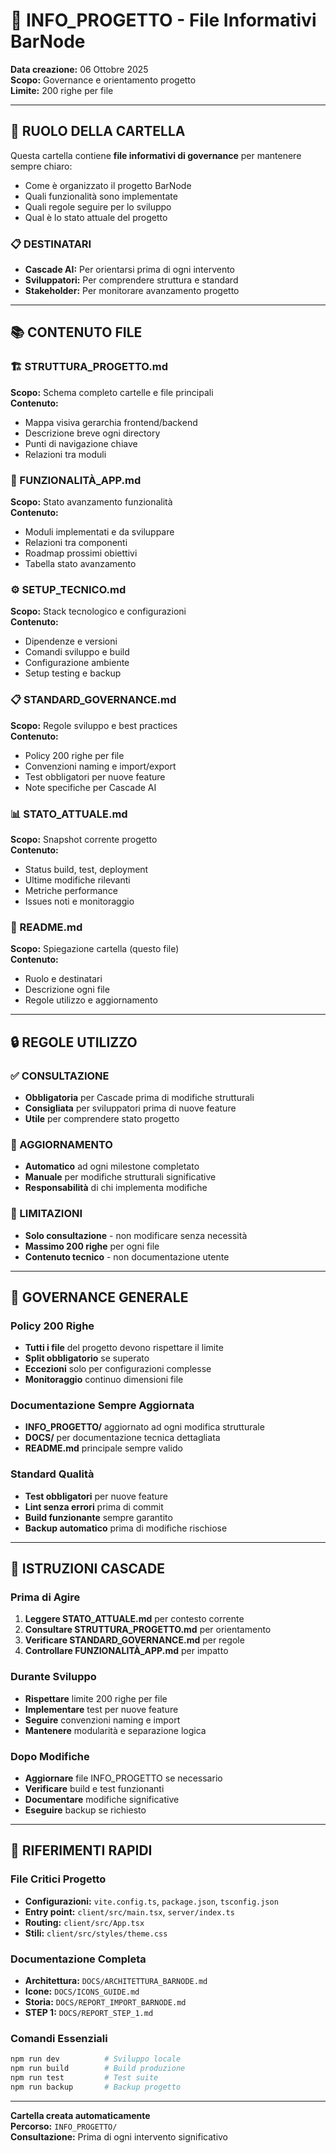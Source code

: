 # 📁 INFO_PROGETTO - File Informativi BarNode

**Data creazione:** 06 Ottobre 2025  
**Scopo:** Governance e orientamento progetto  
**Limite:** 200 righe per file

---

## 🎯 RUOLO DELLA CARTELLA

Questa cartella contiene **file informativi di governance** per mantenere sempre chiaro:
- Come è organizzato il progetto BarNode
- Quali funzionalità sono implementate
- Quali regole seguire per lo sviluppo
- Qual è lo stato attuale del progetto

### 📋 DESTINATARI
- **Cascade AI:** Per orientarsi prima di ogni intervento
- **Sviluppatori:** Per comprendere struttura e standard
- **Stakeholder:** Per monitorare avanzamento progetto

---

## 📚 CONTENUTO FILE

### 🏗️ STRUTTURA_PROGETTO.md
**Scopo:** Schema completo cartelle e file principali  
**Contenuto:**
- Mappa visiva gerarchia frontend/backend
- Descrizione breve ogni directory
- Punti di navigazione chiave
- Relazioni tra moduli

### 🚀 FUNZIONALITÀ_APP.md
**Scopo:** Stato avanzamento funzionalità  
**Contenuto:**
- Moduli implementati e da sviluppare
- Relazioni tra componenti
- Roadmap prossimi obiettivi
- Tabella stato avanzamento

### ⚙️ SETUP_TECNICO.md
**Scopo:** Stack tecnologico e configurazioni  
**Contenuto:**
- Dipendenze e versioni
- Comandi sviluppo e build
- Configurazione ambiente
- Setup testing e backup

### 📋 STANDARD_GOVERNANCE.md
**Scopo:** Regole sviluppo e best practices  
**Contenuto:**
- Policy 200 righe per file
- Convenzioni naming e import/export
- Test obbligatori per nuove feature
- Note specifiche per Cascade AI

### 📊 STATO_ATTUALE.md
**Scopo:** Snapshot corrente progetto  
**Contenuto:**
- Status build, test, deployment
- Ultime modifiche rilevanti
- Metriche performance
- Issues noti e monitoraggio

### 📖 README.md
**Scopo:** Spiegazione cartella (questo file)  
**Contenuto:**
- Ruolo e destinatari
- Descrizione ogni file
- Regole utilizzo e aggiornamento

---

## 🔒 REGOLE UTILIZZO

### ✅ CONSULTAZIONE
- **Obbligatoria** per Cascade prima di modifiche strutturali
- **Consigliata** per sviluppatori prima di nuove feature
- **Utile** per comprendere stato progetto

### 📝 AGGIORNAMENTO
- **Automatico** ad ogni milestone completato
- **Manuale** per modifiche strutturali significative
- **Responsabilità** di chi implementa modifiche

### 🚫 LIMITAZIONI
- **Solo consultazione** - non modificare senza necessità
- **Massimo 200 righe** per ogni file
- **Contenuto tecnico** - non documentazione utente

---

## 🎯 GOVERNANCE GENERALE

### Policy 200 Righe
- **Tutti i file** del progetto devono rispettare il limite
- **Split obbligatorio** se superato
- **Eccezioni** solo per configurazioni complesse
- **Monitoraggio** continuo dimensioni file

### Documentazione Sempre Aggiornata
- **INFO_PROGETTO/** aggiornato ad ogni modifica strutturale
- **DOCS/** per documentazione tecnica dettagliata
- **README.md** principale sempre valido

### Standard Qualità
- **Test obbligatori** per nuove feature
- **Lint senza errori** prima di commit
- **Build funzionante** sempre garantito
- **Backup automatico** prima di modifiche rischiose

---

## 🤖 ISTRUZIONI CASCADE

### Prima di Agire
1. **Leggere STATO_ATTUALE.md** per contesto corrente
2. **Consultare STRUTTURA_PROGETTO.md** per orientamento
3. **Verificare STANDARD_GOVERNANCE.md** per regole
4. **Controllare FUNZIONALITÀ_APP.md** per impatto

### Durante Sviluppo
- **Rispettare** limite 200 righe per file
- **Implementare** test per nuove feature
- **Seguire** convenzioni naming e import
- **Mantenere** modularità e separazione logica

### Dopo Modifiche
- **Aggiornare** file INFO_PROGETTO se necessario
- **Verificare** build e test funzionanti
- **Documentare** modifiche significative
- **Eseguire** backup se richiesto

---

## 📍 RIFERIMENTI RAPIDI

### File Critici Progetto
- **Configurazioni:** `vite.config.ts`, `package.json`, `tsconfig.json`
- **Entry point:** `client/src/main.tsx`, `server/index.ts`
- **Routing:** `client/src/App.tsx`
- **Stili:** `client/src/styles/theme.css`

### Documentazione Completa
- **Architettura:** `DOCS/ARCHITETTURA_BARNODE.md`
- **Icone:** `DOCS/ICONS_GUIDE.md`
- **Storia:** `DOCS/REPORT_IMPORT_BARNODE.md`
- **STEP 1:** `DOCS/REPORT_STEP_1.md`

### Comandi Essenziali
```bash
npm run dev          # Sviluppo locale
npm run build        # Build produzione
npm run test         # Test suite
npm run backup       # Backup progetto
```

---

**Cartella creata automaticamente**  
**Percorso:** `INFO_PROGETTO/`  
**Consultazione:** Prima di ogni intervento significativo

